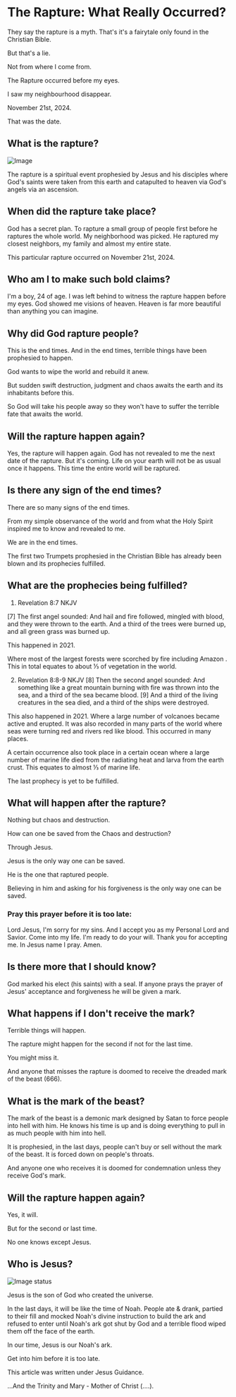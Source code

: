 # The Rapture: What Really Occurred?

They say the rapture is a myth. That's it's a fairytale only found in the Christian Bible.

But that's a lie.

Not from where I come from.

The Rapture occurred before my eyes.

I saw my neighbourhood disappear.

November 21st, 2024.

That was the date.

## What is the rapture?
![Image](https://github.com/user-attachments/assets/1aa87ff5-1b43-44ec-8908-b069247bbd0a)

The rapture is a spiritual event prophesied by Jesus and his disciples where God's saints were taken from this earth and catapulted to heaven via God's angels via an ascension.

## When did the rapture take place?

God has a secret plan. To rapture a small group of people first before he raptures the whole world. My neighborhood was picked. He raptured my closest neighbors, my family and almost my entire state. 

This particular rapture occurred on November 21st, 2024.

## Who am I to make such bold claims?

I'm a boy, 24 of age. I was left behind to witness the rapture happen before my eyes. God showed me visions of heaven. Heaven is far more beautiful than anything you can imagine.

## Why did God rapture people?

This is the end times. And in the end times, terrible things have been prophesied to happen.

God wants to wipe the world and rebuild it anew.

But sudden swift destruction, judgment and chaos awaits the earth and its inhabitants before this.

So God will take his people away so they won't have to suffer the terrible fate that awaits the world.

## Will the rapture happen again?

Yes, the rapture will happen again. God has not revealed to me the next date of the rapture. But it's coming. Life on your earth will not be as usual once it happens. This time the entire world will be raptured.

## Is there any sign of the end times?

There are so many signs of the end times.

From my simple observance of the world and from what the Holy Spirit inspired me to know and revealed to me.

We are in the end times.

The first two Trumpets prophesied in the Christian Bible has already been blown and its prophecies fulfilled.

## What are the prophecies being fulfilled?

1. Revelation 8:7 NKJV

[7] The first angel sounded: And hail and fire followed, mingled with blood, and they were thrown to the earth. And a third of the trees were burned up, and all green grass was burned up.

This happened in 2021.

Where most of the largest forests were scorched by fire including Amazon . This in total equates to about ⅓ of vegetation in the world.

2. Revelation 8:8-9 NKJV
[8] Then the second angel sounded: And something like a great mountain burning with fire was thrown into the sea, and a third of the sea became blood. [9] And a third of the living creatures in the sea died, and a third of the ships were destroyed.

This also happened in 2021. Where a large number of volcanoes became active and erupted. It was also recorded in many parts of the world where seas were turning red and rivers red like blood. This occurred in many places.

A certain occurrence also took place in a certain ocean where a large number of marine life died from the radiating heat and larva from the earth crust. This equates to almost ⅓ of marine life.

The last prophecy is yet to be fulfilled.

## What will happen after the rapture?

Nothing but chaos and destruction.

How can one be saved from the Chaos and destruction?

Through Jesus.

Jesus is the only way one can be saved.

He is the one that raptured people.

Believing in him and asking for his forgiveness is the only way one can be saved.

### Pray this prayer before it is too late:

Lord Jesus, I'm sorry for my sins. And I accept you as my Personal Lord and Savior. Come into my life. I'm ready to do your will. Thank you for accepting me. In Jesus name I pray. Amen.

## Is there more that I should know?

God marked his elect (his saints) with a seal. If anyone prays the prayer of Jesus' acceptance and forgiveness he will be given a mark.

## What happens if I don't receive the mark?

Terrible things will happen.

The rapture might happen for the second if not for the last time.

You might miss it.

And anyone that misses the rapture is doomed to receive the dreaded mark of the beast (666).

## What is the mark of the beast?

The mark of the beast is a demonic mark designed by Satan to force people into hell with him. He knows his time is up and is doing everything to pull in as much people with him into hell.

It is prophesied, in the last days, people can't buy or sell without the mark of the beast. It is forced down on people's throats.

And anyone one who receives it is doomed for condemnation unless they receive God's mark.

## Will the rapture happen again?

Yes, it will.

But for the second or last time.

No one knows except Jesus.

## Who is Jesus?
![Image](https://github.com/user-attachments/assets/04e09ada-3cf9-4dc5-b1b2-f3f805f96f4c) status 

Jesus is the son of God who created the universe.

In the last days, it will be like the time of Noah. People ate & drank, partied to their fill and mocked Noah's divine instruction to build the ark and refused to enter until Noah's ark got shut by God and a terrible flood wiped them off the face of the earth.

In our time, Jesus is our Noah's ark.

Get into him before it is too late.

This article was written under Jesus Guidance.

…And the Trinity and Mary - Mother of Christ (....).




